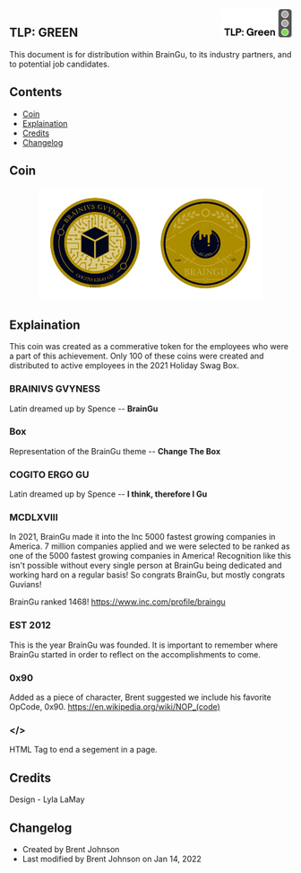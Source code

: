 <img align="right" src="../images/TLP/TLPGreen.png">

## TLP: GREEN
This document is for distribution within BrainGu, to its industry partners, and to potential job candidates.

## Contents
- [Coin](#Coin)
- [Explaination](#Explaination)
- [Credits](#credits)
- [Changelog](#changelog)


## Coin

<p align="center"><img width="200" src="../images/1468Coin02.jpg"><img width="200" src="../images/1468Coin01.jpg"></p>

## Explaination
This coin was created as a commerative token for the employees who were a part of this achievement.  Only 100 of these coins were created and distributed to active employees in the 2021 Holiday Swag Box.  

###  BRAINIVS GVYNESS
Latin dreamed up by Spence -- <b> BrainGu </b>

### Box
Representation of the BrainGu theme -- <b> Change The Box </b>

### COGITO ERGO GU
Latin dreamed up by Spence -- <b> I think, therefore I Gu </b>

### MCDLXVIII
In 2021, BrainGu made it into the Inc 5000 fastest growing companies in America.  7 million companies applied and we were selected to be ranked as one of the 5000 fastest growing companies in America! Recognition like this isn't possible without every single person at BrainGu being dedicated and working hard on a regular basis! So congrats BrainGu, but mostly congrats Guvians!

BrainGu ranked 1468! https://www.inc.com/profile/braingu

### EST 2012
This is the year BrainGu was founded.  It is important to remember where BrainGu started in order to reflect on the accomplishments to come.

### 0x90
Added as a piece of character, Brent suggested we include his favorite OpCode, 0x90. https://en.wikipedia.org/wiki/NOP_(code)

### </>
HTML Tag to end a segement in a page.  

## Credits
Design - Lyla LaMay

## Changelog

*  Created by Brent Johnson
*  Last modified by Brent Johnson on Jan 14, 2022
